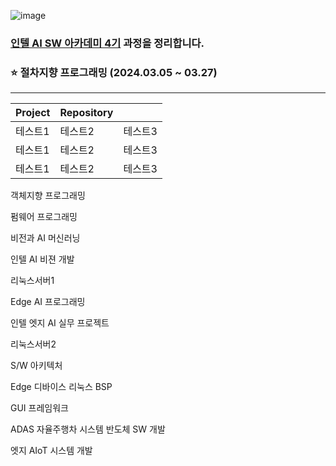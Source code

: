 ![image](https://github.com/user-attachments/assets/78604be0-2066-465a-8873-9d3a9c85dff7)

### [인텔 AI SW 아카데미 4기](https://www.kccistc.net/education/professionalSkillEduDetail.do?rootMenuId=3916&menuId=3919&gaebalwon_cd=09000&gwajeong_no=M2024005) 과정을 정리합니다.

### ⭐ 절차지향 프로그래밍 (2024.03.05 ~ 03.27)
- - -
|Project|Repository| |
|------|---|---|
|테스트1|테스트2|테스트3|
|테스트1|테스트2|테스트3|
|테스트1|테스트2|테스트3|


객체지향 프로그래밍

펌웨어 프로그래밍

비전과 AI 머신러닝

인텔 AI 비젼 개발

리눅스서버1

Edge AI 프로그래밍

인텔 엣지 AI 실무 프로젝트

리눅스서버2

S/W 아키텍처

Edge 디바이스 리눅스 BSP

GUI 프레임워크

ADAS 자율주행차 시스템 반도체 SW 개발

엣지 AIoT 시스템 개발
